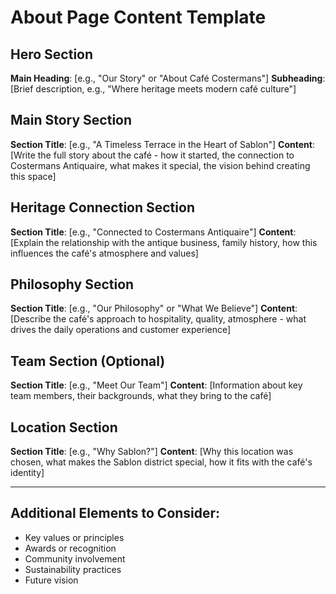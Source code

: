 # About Page Content Template

## Hero Section
**Main Heading**: [e.g., "Our Story" or "About Café Costermans"]
**Subheading**: [Brief description, e.g., "Where heritage meets modern café culture"]

## Main Story Section
**Section Title**: [e.g., "A Timeless Terrace in the Heart of Sablon"]
**Content**: [Write the full story about the café - how it started, the connection to Costermans Antiquaire, what makes it special, the vision behind creating this space]

## Heritage Connection Section
**Section Title**: [e.g., "Connected to Costermans Antiquaire"]
**Content**: [Explain the relationship with the antique business, family history, how this influences the café's atmosphere and values]

## Philosophy Section
**Section Title**: [e.g., "Our Philosophy" or "What We Believe"]
**Content**: [Describe the café's approach to hospitality, quality, atmosphere - what drives the daily operations and customer experience]

## Team Section (Optional)
**Section Title**: [e.g., "Meet Our Team"]
**Content**: [Information about key team members, their backgrounds, what they bring to the café]

## Location Section
**Section Title**: [e.g., "Why Sablon?"]
**Content**: [Why this location was chosen, what makes the Sablon district special, how it fits with the café's identity]

---

## Additional Elements to Consider:
- Key values or principles
- Awards or recognition
- Community involvement
- Sustainability practices
- Future vision